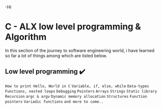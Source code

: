-Hi


# C - ALX low level programming & Algorithm

In this section of the journey to software engineering world, i have learned so far a lot of things among which are listed below.

## Low level programming :heavy_check_mark:

`How to print Hello, World in C`
`Variable, if, else, while`
`Data-types`
`Functions, nested loops`
`Debugging`
`Pointers`
`Arrays`
`Strings`
`Static library`
`Recursion`
`argc & argv`
`Dynamic memory allocation`
`Structures`
`Function pointers`
`Variadic functions`
`and more to come..`
